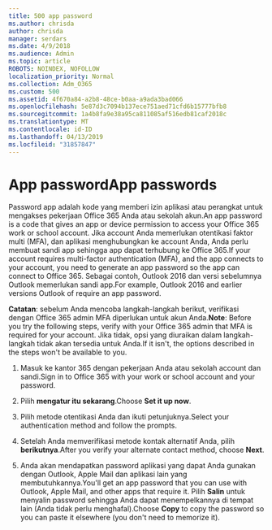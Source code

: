 ```yaml
---
title: 500 app password
ms.author: chrisda
author: chrisda
manager: serdars
ms.date: 4/9/2018
ms.audience: Admin
ms.topic: article
ROBOTS: NOINDEX, NOFOLLOW
localization_priority: Normal
ms.collection: Adm_O365
ms.custom: 500
ms.assetid: 4f670a84-a2b8-48ce-b0aa-a9ada3bad066
ms.openlocfilehash: 5e87d3c7094b137ece751aed71cfd6b15777bfb8
ms.sourcegitcommit: 1a4b8fa9e38a95ca811085af516edb81caf2018c
ms.translationtype: MT
ms.contentlocale: id-ID
ms.lasthandoff: 04/13/2019
ms.locfileid: "31857847"
---
```

# <a name="app-passwords"></a><span data-ttu-id="e6afe-102">App password</span><span class="sxs-lookup"><span data-stu-id="e6afe-102">App passwords</span></span>

<span data-ttu-id="e6afe-103">Password app adalah kode yang memberi izin aplikasi atau perangkat untuk mengakses pekerjaan Office 365 Anda atau sekolah akun.</span><span class="sxs-lookup"><span data-stu-id="e6afe-103">An app password is a code that gives an app or device permission to access your Office 365 work or school account.</span></span> <span data-ttu-id="e6afe-104">Jika account Anda memerlukan otentikasi faktor multi (MFA), dan aplikasi menghubungkan ke account Anda, Anda perlu membuat sandi app sehingga app dapat terhubung ke Office 365.</span><span class="sxs-lookup"><span data-stu-id="e6afe-104">If your account requires multi-factor authentication (MFA), and the app connects to your account, you need to generate an app password so the app can connect to Office 365.</span></span> <span data-ttu-id="e6afe-105">Sebagai contoh, Outlook 2016 dan versi sebelumnya Outlook memerlukan sandi app.</span><span class="sxs-lookup"><span data-stu-id="e6afe-105">For example, Outlook 2016 and earlier versions Outlook of require an app password.</span></span>

 <span data-ttu-id="e6afe-106">**Catatan**: sebelum Anda mencoba langkah-langkah berikut, verifikasi dengan Office 365 admin MFA diperlukan untuk akun Anda.</span><span class="sxs-lookup"><span data-stu-id="e6afe-106">**Note**: Before you try the following steps, verify with your Office 365 admin that MFA is required for your account.</span></span> <span data-ttu-id="e6afe-107">Jika tidak, opsi yang diuraikan dalam langkah-langkah tidak akan tersedia untuk Anda.</span><span class="sxs-lookup"><span data-stu-id="e6afe-107">If it isn't, the options described in the steps won't be available to you.</span></span>

1. <span data-ttu-id="e6afe-108">Masuk ke kantor 365 dengan pekerjaan Anda atau sekolah account dan sandi.</span><span class="sxs-lookup"><span data-stu-id="e6afe-108">Sign in to Office 365 with your work or school account and your password.</span></span>

2. <span data-ttu-id="e6afe-109">Pilih **mengatur itu sekarang**.</span><span class="sxs-lookup"><span data-stu-id="e6afe-109">Choose **Set it up now**.</span></span>

3. <span data-ttu-id="e6afe-110">Pilih metode otentikasi Anda dan ikuti petunjuknya.</span><span class="sxs-lookup"><span data-stu-id="e6afe-110">Select your authentication method and follow the prompts.</span></span>

4. <span data-ttu-id="e6afe-111">Setelah Anda memverifikasi metode kontak alternatif Anda, pilih **berikutnya**.</span><span class="sxs-lookup"><span data-stu-id="e6afe-111">After you verify your alternate contact method, choose **Next**.</span></span>

5. <span data-ttu-id="e6afe-112">Anda akan mendapatkan password aplikasi yang dapat Anda gunakan dengan Outlook, Apple Mail dan aplikasi lain yang membutuhkannya.</span><span class="sxs-lookup"><span data-stu-id="e6afe-112">You'll get an app password that you can use with Outlook, Apple Mail, and other apps that require it.</span></span> <span data-ttu-id="e6afe-113">Pilih **Salin** untuk menyalin password sehingga Anda dapat menempelkannya di tempat lain (Anda tidak perlu menghafal).</span><span class="sxs-lookup"><span data-stu-id="e6afe-113">Choose **Copy** to copy the password so you can paste it elsewhere (you don't need to memorize it).</span></span>
